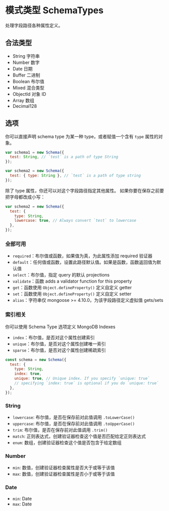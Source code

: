 # 模式类型 SchemaTypes

处理字段路径各种属性定义。

## 合法类型

- String 字符串
- Number 数字
- Date 日期
- Buffer 二进制
- Boolean 布尔值
- Mixed 混合类型
- ObjectId 对象 ID
- Array 数组
- Decimal128

## 选项

你可以直接声明 schema type 为某一种 type，或者赋值一个含有 `type` 属性的对象。

```js
var schema1 = new Schema({
  test: String, // `test` is a path of type String
});

var schema2 = new Schema({
  test: { type: String }, // `test` is a path of type string
});
```

除了 type 属性，你还可以对这个字段路径指定其他属性。 如果你要在保存之前要把字母都改成小写：

```js
var schema2 = new Schema({
  test: {
    type: String,
    lowercase: true, // Always convert `test` to lowercase
  },
});
```

### 全部可用

- `required`：布尔值或函数，如果值为真，为此属性添加 required 验证器
- `default`：任何值或函数，设置此路径默认值。如果是函数，函数返回值为默认值
- `select`：布尔值，指定 query 的默认 projections
- `validate`：函数 adds a validator function for this property
- `get`：函数使用 `Object.defineProperty()` 定义自定义 getter
- `set`：函数使用 `Object.defineProperty()` 定义自定义 setter
- `alias`：字符串仅 mongoose >= 4.10.0，为该字段路径定义虚拟值 gets/sets

### 索引相关

你可以使用 Schema Type 选项定义 MongoDB Indexes

- `index`：布尔值，是否对这个属性创建索引
- `unique`：布尔值，是否对这个属性创建唯一索引
- `sparse`：布尔值，是否对这个属性创建稀疏索引

```js
const schema = new Schema({
  test: {
    type: String,
    index: true,
    unique: true, // Unique index. If you specify `unique: true`
    // specifying `index: true` is optional if you do `unique: true`
  },
});
```

### String

- `lowercase`: 布尔值，是否在保存前对此值调用 `.toLowerCase()`
- `uppercase`: 布尔值，是否在保存前对此值调用 `.toUpperCase()`
- `trim`: 布尔值，是否在保存前对此值调用 `.trim()`
- `match`: 正则表达式，创建验证器检查这个值是否匹配给定正则表达式
- `enum`: 数组，创建验证器检查这个值是否包含于给定数组

### Number

- `min`: 数值，创建验证器检查属性是否大于或等于该值
- `max`: 数值，创建验证器检查属性是否小于或等于该值

### Date

- `min`: Date
- `max`: Date
